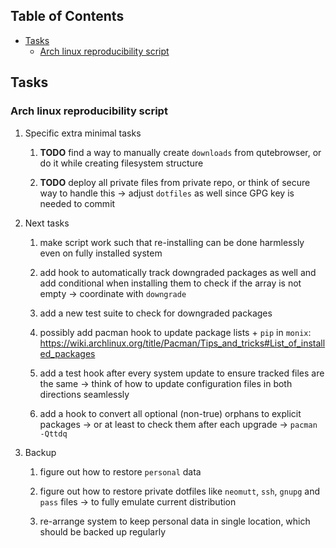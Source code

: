 ## Table of Contents
-   [Tasks](#tasks)
    -   [Arch linux reproducibility
        script](#arch-linux-reproducibility-script)

## Tasks

### Arch linux reproducibility script

1.  Specific extra minimal tasks

    1.  **TODO** find a way to manually create `downloads`
        from qutebrowser, or do it while creating filesystem structure

    2.  **TODO** deploy all private files from private repo,
        or think of secure way to handle this -\> adjust `dotfiles` as
        well since GPG key is needed to commit

2.  Next tasks

    1.  make script work such that re-installing can be done harmlessly
        even on fully installed system

    2.  add hook to automatically track downgraded packages as well and
        add conditional when installing them to check if the array is
        not empty -\> coordinate with `downgrade`

    3.  add a new test suite to check for downgraded packages

    4.  possibly add pacman hook to update package lists + `pip` in
        `monix`:
        <https://wiki.archlinux.org/title/Pacman/Tips_and_tricks#List_of_installed_packages>

    5.  add a test hook after every system update to ensure tracked
        files are the same -\> think of how to update configuration
        files in both directions seamlessly

    6.  add a hook to convert all optional (non-true) orphans to
        explicit packages -\> or at least to check them after each
        upgrade -\> `pacman -Qttdq`

3.  Backup

    1.  figure out how to restore `personal` data

    2.  figure out how to restore private dotfiles like `neomutt`,
        `ssh`, `gnupg` and `pass` files -\> to fully emulate current
        distribution

    3.  re-arrange system to keep personal data in single location,
        which should be backed up regularly
